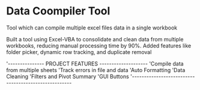 # Data Coompiler Tool
Tool which can compile multiple excel files data in a single workbook

Built a tool using Excel-VBA to consolidate and clean data from multiple workbooks, reducing manual processing time by 90%. Added features like folder picker, dynamic row tracking, and duplicate removal

'--------------- PROJECT FEATURES --------------------
'Compile data from multiple sheets
'Track errors in file and data
'Auto Formatting
'Data Cleaning
'Filters and Pivot Summary
'GUI Buttons
'-----------------------------------------------------
